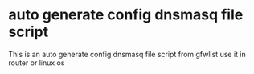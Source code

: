 auto generate config dnsmasq file script
============

This is an auto generate config dnsmasq file script from gfwlist
use it in router or linux os
